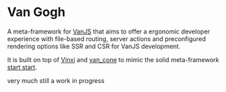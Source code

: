 # Van Gogh

A meta-framework for [VanJS](https://vanjs.org/) that aims to offer a ergonomic developer experience with file-based routing, server actions and preconfigured rendering options like SSR and CSR for VanJS development.

It is built on top of [Vinxi](https://github.com/nksaraf/vinxi/) and [van_cone](https://github.com/vanjs-org/van/tree/main/addons/van_cone) to mimic the solid meta-framework [start start](https://github.com/solidjs/solid-start/). 

very much still a work in progress